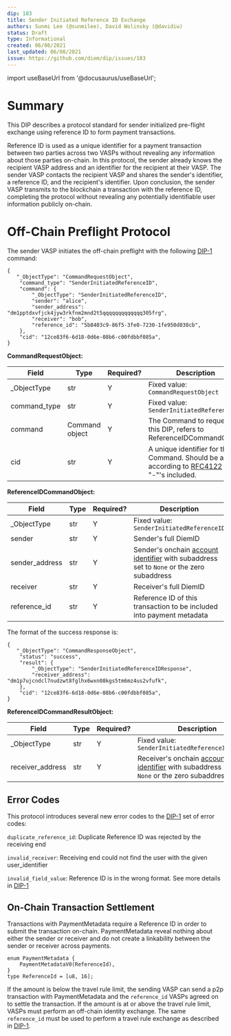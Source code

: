 ```yaml
---
dip: 183
title: Sender Initiated Reference ID Exchange
authors: Sunmi Lee (@sunmilee), David Wolinsky (@davidiw)
status: Draft
type: Informational
created: 06/08/2021
last_updated: 06/08/2021
issue: https://github.com/diem/dip/issues/183
---
```


import useBaseUrl from '@docusaurus/useBaseUrl';

# Summary

This DIP describes a protocol standard for sender initialized pre-flight exchange using reference ID to form payment transactions.

Reference ID is used as a unique identifier for a payment transaction between two parties across two VASPs without revealing any information about those parties on-chain.
In this protocol, the sender already knows the recipient VASP address and an identifier for the recipient at their VASP. The sender VASP contacts the recipient VASP and shares the sender's identifier, a reference ID, and the recipient's identifier. 
Upon conclusion, the sender VASP transmits to the blockchain a transaction with the reference ID, completing the protocol without revealing any potentially identifiable user information publicly on-chain.

# Off-Chain Preflight Protocol
The sender VASP initiates the off-chain preflight with the following [DIP-1](https://github.com/diem/dip/blob/main/dips/dip-1.mdx#request-object-validation-error-codes) command:

```
{
   "_ObjectType": "CommandRequestObject",
    "command_type": "SenderInitiatedReferenceID",
    "command": {
	    "_ObjectType": "SenderInitiatedReferenceID",
	    "sender": "alice",
	    "sender_address": "dm1pptdxvfjck4jyw3rkfnm2mnd2t5qqqqqqqqqqqqq305frg",
	    "receiver": "bob",
	    "reference_id": "5b8403c9-86f5-3fe0-7230-1fe950d030cb", 
    },
    "cid": "12ce83f6-6d18-0d6e-08b6-c00fdbbf085a",
}
```

**CommandRequestObject:**

| Field 	    | Type 	     | Required? 	| Description 	           |
|-------	    |------	     |-----------	|-------------	           |
| _ObjectType   | str        | Y | Fixed value: `CommandRequestObject`|
| command_type  | str        | Y | Fixed value: `SenderInitiatedReferenceID`|
| command       | Command object | Y | The Command to request. In this DIP, refers to ReferenceIDCommandObject |
| cid           | str         | Y            | A unique identifier for the Command. Should be a UUID according to [RFC4122](https://tools.ietf.org/html/rfc4122) with "-"'s included. |

**ReferenceIDCommandObject:**

| Field 	    | Type 	     | Required? 	| Description 	           |
|-------	    |------	     |-----------	|-------------	           |
| _ObjectType   | str    | Y | Fixed value: `SenderInitiatedReferenceID`|
| sender        | str          | Y            | Sender's full DiemID |
| sender_address| str          | Y            | Sender's onchain [account identifier](https://github.com/diem/dip/blob/main/dips/dip-5.md) with subaddress set to `None` or the zero subaddress|
| receiver     | str          | Y            | Receiver's full DiemID |
| reference_id  | str          | Y            | Reference ID of this transaction to be included into payment metadata |


The format of the success response is:
```
{
   "_ObjectType": "CommandResponseObject",
    "status": "success",
    "result": {
	    "_ObjectType": "SenderInitiatedReferenceIDResponse",
	    "receiver_address": "dm1p7ujcndcl7nudzwt8fglhx6wxn08kgs5tm6mz4us2vfufk",
    },
    "cid": "12ce83f6-6d18-0d6e-08b6-c00fdbbf085a",
}
```

**ReferenceIDCommandResultObject:**

| Field 	    | Type 	     | Required? 	| Description 	           |
|-------	    |------	     |-----------	|-------------	           |
| _ObjectType   | str        | Y | Fixed value: `SenderInitiatedReferenceIDResponse`|
| receiver_address       | str | Y | Receiver's onchain [account identifier](https://github.com/diem/dip/blob/main/dips/dip-5.md) with subaddress set to `None` or the zero subaddress |

## Error Codes
This protocol introduces several new error codes to the [DIP-1](https://github.com/diem/dip/blob/main/dips/dip-1.mdx) set of error codes:

`duplicate_reference_id`: Duplicate Reference ID was rejected by the receiving end

`invalid_receiver`: Receiving end could not find the user with the given user_identifier

`invalid_field_value`: Reference ID is in the wrong format. See more details in [DIP-1](https://github.com/diem/dip/blob/main/dips/dip-1.mdx#request-object-validation-error-codes)

## On-Chain Transaction Settlement
Transactions with PaymentMetadata require a Reference ID in order to submit the transaction on-chain. PaymentMetadata reveal nothing about either the sender or receiver and do not create a linkability between the sender or receiver across payments.

```
enum PaymentMetadata {
    PaymentMetadataV0(ReferenceId),
}
type ReferenceId = [u8, 16];
```

If the amount is below the travel rule limit, the sending VASP can send a p2p transaction with PaymentMetadata and the `reference_id` VASPs agreed on to settle the transaction.
If the amount is at or above the travel rule limit, VASPs must perform an off-chain identity exchange. The same `reference_id` must be used to perform a travel rule exchange as described in [DIP-1](https://github.com/diem/dip/blob/master/dips/dip-1.md).
